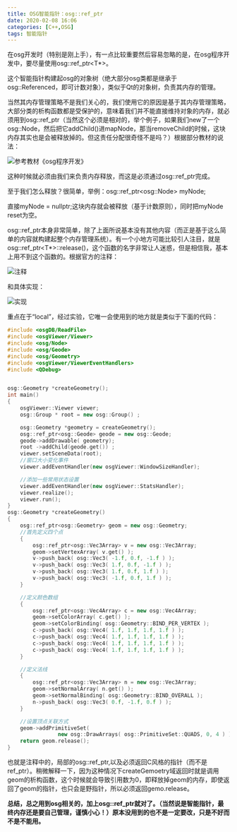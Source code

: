 ```yaml
---
title: OSG智能指针：osg::ref_ptr
date: 2020-02-08 16:06
categories: [C++,OSG]
tags: 智能指针
---
```


在osg开发时（特别是刚上手），有一点比较重要然后容易忽略的是，在osg程序开发中，要尽量使用osg::ref_ptr<T*>。

这个智能指针构建起osg的对象树（绝大部分osg类都是继承于osg::Referenced，即可计数对象），类似于Qt的对象树，负责其内存的管理。

当然其内存管理策略不是我们关心的，我们使用它的原因是基于其内存管理策略，大部分类的析构函数都是受保护的，意味着我们并不能直接维持对象的内存，就必须用到osg::ref_ptr（当然这个必须是相对的，举个例子，如果我们new了一个osg::Node，然后把它addChild()进mapNode，那当removeChild的时候，这块内存其实也是会被释放掉的。但这责任分配很奇怪不是吗？）根据部分教材的说法：

 ![参考教材《osg程序开发》](https://img-blog.csdnimg.cn/20200208160308227.png?x-oss-process=image/watermark,type_ZmFuZ3poZW5naGVpdGk,shadow_10,text_aHR0cHM6Ly9ibG9nLmNzZG4ubmV0L0FsZXphbg==,size_16,color_FFFFFF,t_70)

这种时候就必须由我们来负责内存释放，而这是必须通过osg::ref_ptr完成。

至于我们怎么释放？很简单，举例：osg::ref_ptr\<osg::Node> myNode;

直接myNode = nullptr;这块内存就会被释放（基于计数原则），同时把myNode reset为空。

osg::ref_ptr本身非常简单，除了上面所说基本没有其他内容（而正是基于这么简单的内容就构建起整个内存管理系统）。有一个小地方可能比较引人注目，就是osg::ref_ptr<T*>::release()，这个函数的名字非常让人迷惑，但是相信我，基本上用不到这个函数的。根据官方的注释：

 ![注释](https://img-blog.csdnimg.cn/20200208160518680.png)

和具体实现：

 ![实现](https://img-blog.csdnimg.cn/20200208160543915.png)

重点在于“local”，经过实验，它唯一会使用到的地方就是类似于下面的代码：

```cpp
#include <osgDB/ReadFile>
#include <osgViewer/Viewer>
#include <osg/Node>
#include <osg/Geode>
#include <osg/Geometry>
#include <osgViewer/ViewerEventHandlers>
#include <QDebug>


osg::Geometry *createGeometry();
int main()
{
    osgViewer::Viewer viewer;
    osg::Group * root = new osg::Group() ;

    osg::Geometry *geometry = createGeometry();
    osg::ref_ptr<osg::Geode> geode = new osg::Geode;
    geode->addDrawable( geometry);
    root ->addChild(geode.get()) ;
    viewer.setSceneData(root);
    //窗口大小变化事件
    viewer.addEventHandler(new osgViewer::WindowSizeHandler);

    //添加一些常用状态设置
    viewer.addEventHandler(new osgViewer::StatsHandler);
    viewer.realize();
    viewer.run();
}
osg::Geometry *createGeometry()
{
    osg::ref_ptr<osg::Geometry> geom = new osg::Geometry;
    //首先定义四个点
    {
        osg::ref_ptr<osg::Vec3Array> v = new osg::Vec3Array;
        geom->setVertexArray( v.get() );
        v->push_back( osg::Vec3( -1.f, 0.f, -1.f ) );
        v->push_back( osg::Vec3( 1.f, 0.f, -1.f ) );
        v->push_back( osg::Vec3( 1.f, 0.f, 1.f ) );
        v->push_back( osg::Vec3( -1.f, 0.f, 1.f ) );
    }

    //定义颜色数组
    {
        osg::ref_ptr<osg::Vec4Array> c = new osg::Vec4Array;
        geom->setColorArray( c.get() );
        geom->setColorBinding( osg::Geometry::BIND_PER_VERTEX );
        c->push_back( osg::Vec4( 1.f, 1.f, 1.f, 1.f ) );
        c->push_back( osg::Vec4( 1.f, 1.f, 1.f, 1.f ) );
        c->push_back( osg::Vec4( 1.f, 1.f, 1.f, 1.f ) );
        c->push_back( osg::Vec4( 1.f, 1.f, 1.f, 1.f ) );
    }

    //定义法线
    {
        osg::ref_ptr<osg::Vec3Array> n = new osg::Vec3Array;
        geom->setNormalArray( n.get() );
        geom->setNormalBinding( osg::Geometry::BIND_OVERALL );
        n->push_back( osg::Vec3( 0.f, -1.f, 0.f ) );
    }

    //设置顶点关联方式
    geom->addPrimitiveSet(
                new osg::DrawArrays( osg::PrimitiveSet::QUADS, 0, 4 ) );
    return geom.release();
}
```

也就是注释中的，局部的osg::ref_ptr,以及必须返回C风格的指针（而不是ref_ptr）。稍微解释一下，因为这种情况下createGemoetry域返回时就是调用geom的析构函数，这个时候就会导致引用数为0，即释放掉geom的内存，即使返回了geom的指针，也只会是野指针，所以必须返回gemo.release。

**总结，总之用到osg相关的，加上osg::ref_ptr就对了。（当然说是智能指针，最终内存还是要自己管理，谨慎小心！）原本没用到的也不是一定要改，只是不好而不是不能用。**
